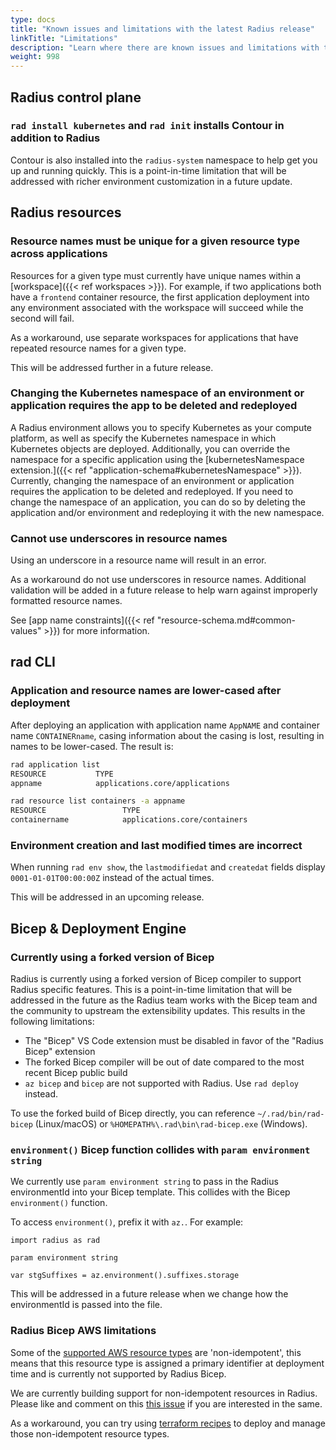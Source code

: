 ```yaml
---
type: docs
title: "Known issues and limitations with the latest Radius release"
linkTitle: "Limitations"
description: "Learn where there are known issues and limitations with the latest Radius release and how to work around them"
weight: 998
---
```


## Radius control plane

### `rad install kubernetes` and `rad init` installs Contour in addition to Radius

Contour is also installed into the `radius-system` namespace to help get you up and running quickly. This is a point-in-time limitation that will be addressed with richer environment customization in a future update.

## Radius resources

### Resource names must be unique for a given resource type across applications

Resources for a given type must currently have unique names within a [workspace]({{< ref workspaces >}}). For example, if two applications both have a `frontend` container resource, the first application deployment into any environment associated with the workspace will succeed while the second will fail.

As a workaround, use separate workspaces for applications that have repeated resource names for a given type.

This will be addressed further in a future release.

### Changing the Kubernetes namespace of an environment or application requires the app to be deleted and redeployed

A Radius environment allows you to specify Kubernetes as your compute platform, as well as specify the Kubernetes namespace in which Kubernetes objects are deployed. Additionally, you can override the namespace for a specific application using the [kubernetesNamespace extension.]({{< ref "application-schema#kubernetesNamespace" >}}). Currently, changing the namespace of an environment or application requires the application to be deleted and redeployed. If you need to change the namespace of an application, you can do so by deleting the application and/or environment and redeploying it with the new namespace.

### Cannot use underscores in resource names

Using an underscore in a resource name will result in an error.

As a workaround do not use underscores in resource names. Additional validation will be added in a future release to help warn against improperly formatted resource names.

See [app name constraints]({{< ref "resource-schema.md#common-values" >}}) for more information.

## rad CLI

### Application and resource names are lower-cased after deployment

After deploying an application with application name `AppNAME` and container name `CONTAINERname`, casing information about the casing is lost, resulting in names to be lower-cased. The result is:
  
```bash
rad application list
RESOURCE           TYPE
appname            applications.core/applications

rad resource list containers -a appname
RESOURCE                 TYPE
containername            applications.core/containers
```

### Environment creation and last modified times are incorrect

When running `rad env show`, the `lastmodifiedat` and `createdat` fields display `0001-01-01T00:00:00Z` instead of the actual times.

This will be addressed in an upcoming release.

## Bicep & Deployment Engine

### Currently using a forked version of Bicep

Radius is currently using a forked version of Bicep compiler to support Radius specific features. This is a point-in-time limitation that will be addressed in the future as the Radius team works with the Bicep team and the community to upstream the extensibility updates. This results in the following limitations:

- The "Bicep" VS Code extension must be disabled in favor of the "Radius Bicep" extension
- The forked Bicep compiler will be out of date compared to the most recent Bicep public build
- `az bicep` and `bicep` are not supported with Radius. Use `rad deploy` instead.

To use the forked build of Bicep directly, you can reference `~/.rad/bin/rad-bicep` (Linux/macOS) or `%HOMEPATH%\.rad\bin\rad-bicep.exe` (Windows).

### `environment()` Bicep function collides with `param environment string`

We currently use `param environment string` to pass in the Radius environmentId into your Bicep template. This collides with the Bicep `environment()` function.

To access `environment()`, prefix it with `az.`. For example:

```bicep
import radius as rad

param environment string

var stgSuffixes = az.environment().suffixes.storage
```

This will be addressed in a future release when we change how the environmentId is passed into the file.

### Radius Bicep AWS limitations

Some of the [supported AWS resource types](/resource-schema/aws) are 'non-idempotent', this means that this resource type is assigned a primary identifier at deployment time and is currently not supported by Radius Bicep.

We are currently building support for non-idempotent resources in Radius. Please like and comment on this [this issue](https://github.com/radius-project/radius/issues/6227) if you are interested in the same.

As a workaround, you can try using [terraform recipes](https://docs.radapp.dev/guides/recipes/overview/) to deploy and manage those non-idempotent resource types.


